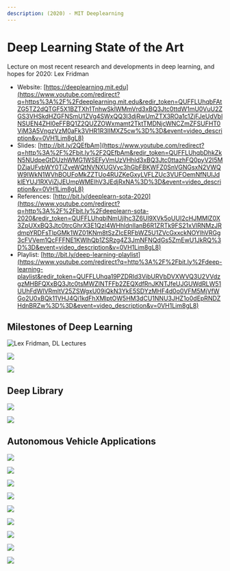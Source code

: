 ```yaml
---
description: (2020) - MIT Deeplearning
---
```


# Deep Learning State of the Art

Lecture on most recent research and developments in deep learning, and hopes for 2020:  Lex Fridman

* Website: [https://deeplearning.mit.edu](https://www.youtube.com/redirect?q=https%3A%2F%2Fdeeplearning.mit.edu&redir_token=QUFFLUhqbFAtZG5TZ2dQTGF5X1BZTXh1TnhwSklWMmVrd3xBQ3Jtc0ttdW1mU0VuU2ZGS3VHSkdHZGFNSmU1ZVg4SWxQQ3I3djRwUmZTX3ROa1c1ZjFJeUdVblNSUEN4ZHl0eFFBQ1Z2QUZZOWxmamt2TktTMDNjcWNCZmZFSUFHT0ViM3A5VngzVzM0aFk3VHR1R3lIMXZ5cw%3D%3D&event=video_description&v=0VH1Lim8gL8)
* Slides: [http://bit.ly/2QEfbAm](https://www.youtube.com/redirect?q=http%3A%2F%2Fbit.ly%2F2QEfbAm&redir_token=QUFFLUhqbDhkZkN5NUdpeGtDUzhWMG1WSEFyVmUzVHhld3xBQ3Jtc0ttazhFQ0pyV2I5MDZjaUFvbWY0TjZveWQtNVNXUGVyc3hGbFBKWFZ0SnVGNGsxN2VWQW9IWkN1WVhBOUFoMkZZTUo4RUZKeGxyLVFLZUc3VUFOemNfNUlJdklEYUJ1RXViZjJEUmpWMElhV3JEdjRxNA%3D%3D&event=video_description&v=0VH1Lim8gL8) 
* References: [http://bit.ly/deeplearn-sota-2020](https://www.youtube.com/redirect?q=http%3A%2F%2Fbit.ly%2Fdeeplearn-sota-2020&redir_token=QUFFLUhqblNmUjlhc3Z6Ul9XVk5oUUI2cHJMMlZ0X3ZpUXxBQ3Jtc0trcGhrX3E1QzI4WHhldnlIanB6R1ZRTk9FS21xVlRNMzJRdmpYRDFsTlpGMk1WZ01KNm8tSzZIcERFbWZ5U1ZVcGxxckNOYlhVRGg3cFVVem1QcFFFNE1KWlhQb1ZSRzg4Z3JmNFNQdGs5ZmEwU1JkRQ%3D%3D&event=video_description&v=0VH1Lim8gL8) 
* Playlist: [http://bit.ly/deep-learning-playlist](https://www.youtube.com/redirect?q=http%3A%2F%2Fbit.ly%2Fdeep-learning-playlist&redir_token=QUFFLUhqa19PZDRId3VibURVbDVXWVQ3U2VVdzgzMHBFQXxBQ3Jtc0tsMWZINTFFb2ZEQXdfRnJKNTJfeUJGUWdRLW51UUhFdWlVRmltV25ZSWgxU09iQkN3YkE5SDYzMHF4d0o0VFM5MjVfWGo2U0xBQk11VHJ4Qi1kdFhXMlptOW5HM3dCU1NNU3JHZ1o0dEpRNDZHdnBRZw%3D%3D&event=video_description&v=0VH1Lim8gL8)

## Milestones of Deep Learning 

![Lex Fridman, DL Lectures](../../../.gitbook/assets/image%20%2829%29.png)

![](../../../.gitbook/assets/image%20%2882%29.png)

![](../../../.gitbook/assets/image%20%2812%29.png)

## Deep Library

![](../../../.gitbook/assets/image%20%2883%29.png)

![](../../../.gitbook/assets/image%20%2860%29.png)

## Autonomous Vehicle Applications

![](../../../.gitbook/assets/image%20%2853%29.png)

![](../../../.gitbook/assets/image%20%2846%29.png)

![](../../../.gitbook/assets/image%20%2867%29.png)

![](../../../.gitbook/assets/image%20%2855%29.png)

![](../../../.gitbook/assets/image%20%2876%29.png)

![](../../../.gitbook/assets/image%20%2838%29.png)

![](../../../.gitbook/assets/image%20%2816%29.png)

![](../../../.gitbook/assets/image%20%2852%29.png)

![](../../../.gitbook/assets/image%20%2844%29.png)

